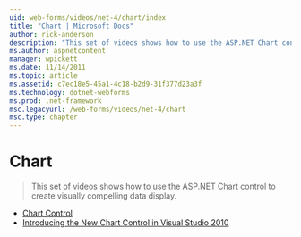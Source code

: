 ```yaml
---
uid: web-forms/videos/net-4/chart/index
title: "Chart | Microsoft Docs"
author: rick-anderson
description: "This set of videos shows how to use the ASP.NET Chart control to create visually compelling data display."
ms.author: aspnetcontent
manager: wpickett
ms.date: 11/14/2011
ms.topic: article
ms.assetid: c7ec18e5-45a1-4c18-b2d9-31f377d23a3f
ms.technology: dotnet-webforms
ms.prod: .net-framework
msc.legacyurl: /web-forms/videos/net-4/chart
msc.type: chapter
---
```

Chart
====================
> This set of videos shows how to use the ASP.NET Chart control to create visually compelling data display.


- [Chart Control](aspnet-4-quick-hit-chart-control.md)
- [Introducing the New Chart Control in Visual Studio 2010](aspnet-4-how-do-i-introducing-the-new-chart-control-in-visual-studio-2010.md)